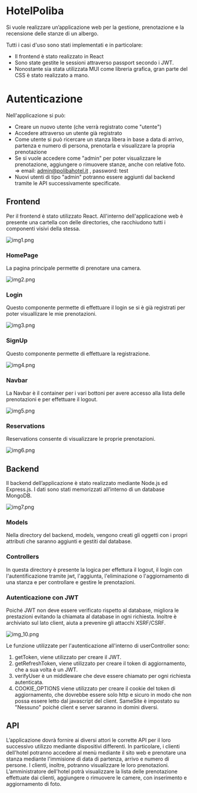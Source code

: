 # HotelPoliba

Si vuole realizzare un’applicazione web per la gestione, prenotazione e la recensione delle stanze di un albergo.

Tutti i casi d'uso sono stati implementati e in particolare:
- Il frontend è stato realizzato in React
- Sono state gestite le sessioni attraverso passport secondo i JWT.
- Nonostante sia stata utilizzata MUI come libreria grafica, gran parte del CSS è stato realizzato a mano.

# Autenticazione

Nell'applicazione si può:
- Creare un nuovo utente (che verrà registrato come "utente")
- Accedere attraverso un utente già registrato
- Come utente si può ricercare un stanza libera in base a data di arrivo, partenza e numero di persona, prenotarla e
    visualizzare la propria prenotazione
- Se si vuole accedere come "admin" per poter visualizzare le prenotazione, aggiungere o rimuovere stanze, anche con 
relative foto.
=> email: admin@polibahotel.it , password: test
- Nuovi utenti di tipo "admin" potranno essere aggiunti dal backend tramite le API successivamente specificate.


## Frontend

Per il frontend è stato utilizzato React.
All'interno dell'applicazione web è presente una cartella con delle directories, che
racchiudono tutti i componenti visivi della stessa.

![img1.png](docs/img1.png)

### HomePage

La pagina principale permette di prenotare una camera.

![img2.png](docs/img2.png)

### Login

Questo componente permette di effettuare il login se si è
già registrati per poter visuallizare le mie prenotazioni.

![img3.png](docs/img3.png)

### SignUp

Questo componente permette di effettuare la registrazione.

![img4.png](docs/img4.png)

### Navbar

La Navbar è il container per i vari bottoni per avere accesso alla lista delle prenotazioni e 
per effettuare il logout.

![img5.png](docs/img5.png)

### Reservations

Reservations consente di visualizzare le proprie prenotazioni.

![img6.png](docs/img6.png)

## Backend

Il backend dell’applicazione è stato realizzato mediante Node.js ed Express.js.
I dati sono stati memorizzati all’interno di un database MongoDB.

![img7.png](docs/img7.png)

### Models

Nella directory del backend, models, vengono creati gli oggetti con i propri
attributi che saranno aggiunti e gestiti dal database.

### Controllers

In questa directory è presente la logica per effettura  il logout, il login con
l'autentificazione tramite jwt, l'aggiunta, l'eliminazione o l'aggiornamento
di una stanza e per controllare e gestire le prenotazioni.

### Autenticazione con JWT

Poiché JWT non deve essere verificato rispetto al database, migliora le prestazioni evitando la chiamata al database
in ogni richiesta.
Inoltre è archiviato sul lato client, aiuta a prevenire gli attacchi XSRF/CSRF.

![img_10.png](docs/img8.png)

Le funzione utilizzate per l'autenticazione all'interno di userController sono:
1. getToken, viene utilizzato per creare il JWT.
2. getRefreshToken, viene utilizzato per creare il token di aggiornamento, che a sua volta è un JWT.
3. verifyUser è un middleware che deve essere chiamato per ogni richiesta autenticata.
4. COOKIE_OPTIONS viene utilizzato per creare il cookie del token di aggiornamento, che dovrebbe essere 
solo http e sicuro in modo che non possa essere letto dal javascript del client. SameSite è impostato su "Nessuno" 
poiché client e server saranno in domini diversi.

## API

L’applicazione dovrà fornire ai diversi attori le corrette API per il loro successivo utilizzo mediante dispositivi
differenti. In particolare, i clienti dell'hotel potranno accedere al menù mediante il sito web e prenotare una stanza
mediante l'immisione di data di partenza, arrivo e numero di persone. I clienti, inoltre, potranno visualizzare le loro
prenotazioni. L’amministratore dell'hotel potrà visualizzare la lista delle prenotazione effettuate dai clienti,
aggiungere o rimuovere le camere, con inserimento e aggiornamento di foto.  


